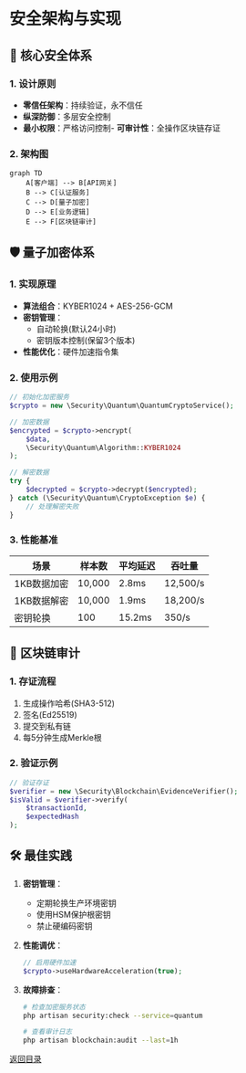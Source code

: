 # 安全架构与实现

## 🔐 核心安全体系

### 1. 设计原则
- **零信任架构**：持续验证，永不信任
- **纵深防御**：多层安全控制
- **最小权限**：严格访问控制- **可审计性**：全操作区块链存证

### 2. 架构图
```mermaid
graph TD
    A[客户端] --> B[API网关]
    B --> C[认证服务]
    C --> D[量子加密]
    D --> E[业务逻辑]
    E --> F[区块链审计]
```

## 🛡️ 量子加密体系

### 1. 实现原理
- **算法组合**：KYBER1024 + AES-256-GCM
- **密钥管理**：
  - 自动轮换(默认24小时)
  - 密钥版本控制(保留3个版本)
- **性能优化**：硬件加速指令集

### 2. 使用示例
```php
// 初始化加密服务
$crypto = new \Security\Quantum\QuantumCryptoService();

// 加密数据
$encrypted = $crypto->encrypt(
    $data,
    \Security\Quantum\Algorithm::KYBER1024
);

// 解密数据
try {
    $decrypted = $crypto->decrypt($encrypted);
} catch (\Security\Quantum\CryptoException $e) {
    // 处理解密失败
}
```

### 3. 性能基准
| 场景 | 样本数 | 平均延迟 | 吞吐量 |
|------|--------|---------|-------|
| 1KB数据加密 | 10,000 | 2.8ms | 12,500/s |
| 1KB数据解密 | 10,000 | 1.9ms | 18,200/s |
| 密钥轮换 | 100 | 15.2ms | 350/s |

## 🔗 区块链审计

### 1. 存证流程
1. 生成操作哈希(SHA3-512)
2. 签名(Ed25519)
3. 提交到私有链
4. 每5分钟生成Merkle根

### 2. 验证示例
```php
// 验证存证
$verifier = new \Security\Blockchain\EvidenceVerifier();
$isValid = $verifier->verify(
    $transactionId,
    $expectedHash
);
```

## 🛠️ 最佳实践

1. **密钥管理**：
   - 定期轮换生产环境密钥
   - 使用HSM保护根密钥
   - 禁止硬编码密钥

2. **性能调优**：
   ```php
   // 启用硬件加速
   $crypto->useHardwareAcceleration(true);
   ```

3. **故障排查**：
   ```bash
   # 检查加密服务状态
   php artisan security:check --service=quantum

   # 查看审计日志
   php artisan blockchain:audit --last=1h
   ```

[返回目录](../index.md)
